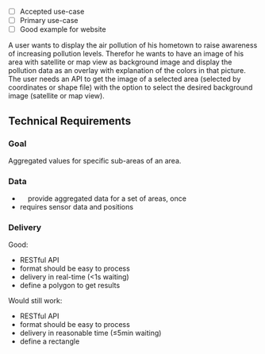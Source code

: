 - [ ] Accepted use-case
- [ ] Primary use-case
- [ ] Good example for website

A user wants to display the air pollution of his hometown to raise awareness of increasing pollution levels.
Therefor he wants to have an image of his area with satellite or map view as background image and display the pollution data as an overlay with explanation of the colors in that picture. 
The user needs an API to get the image of a selected area (selected by coordinates or shape file) with the option to select the desired background image (satellite or map view).



Technical Requirements
----------------------

### Goal

Aggregated values for specific sub-areas of an area.

### Data

-     provide aggregated data for a set of areas, once
- requires sensor data and positions

### Delivery

Good:

- RESTful API
- format should be easy to process
- delivery in real-time (<1s waiting)
- define a polygon to get results

Would still work:

- RESTful API
- format should be easy to process
- delivery in reasonable time (≤5min waiting)
- define a rectangle

